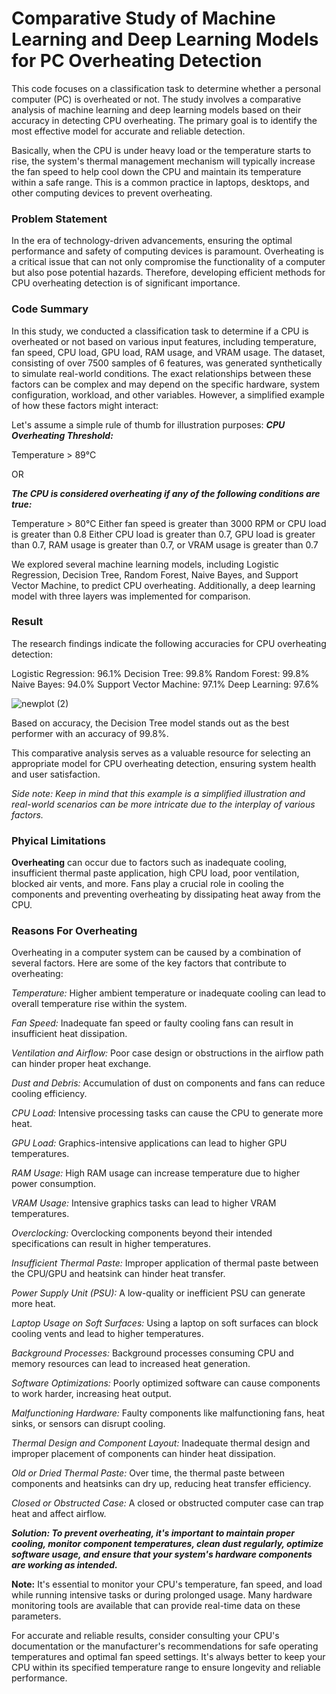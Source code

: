 # Comparative Study of Machine Learning and Deep Learning Models for PC Overheating Detection

This code focuses on a classification task to determine whether a personal computer (PC) is overheated or not. The study involves a comparative analysis of machine learning and deep learning models based on their accuracy in detecting CPU overheating. The primary goal is to identify the most effective model for accurate and reliable detection.

Basically, when the CPU is under heavy load or the temperature starts to rise, the system's thermal management mechanism will typically increase the fan speed to help cool down the CPU and maintain its temperature within a safe range. This is a common practice in laptops, desktops, and other computing devices to prevent overheating.

### Problem Statement

In the era of technology-driven advancements, ensuring the optimal performance and safety of computing devices is paramount. Overheating is a critical issue that can not only compromise the functionality of a computer but also pose potential hazards. Therefore, developing efficient methods for CPU overheating detection is of significant importance.

### Code Summary

In this study, we conducted a classification task to determine if a CPU is overheated or not based on various input features, including temperature, fan speed, CPU load, GPU load, RAM usage, and VRAM usage. The dataset, consisting of over 7500 samples of 6 features, was generated synthetically to simulate real-world conditions.
The exact relationships between these factors can be complex and may depend on the specific hardware, system configuration, workload, and other variables. However, a simplified example of how these factors might interact:

Let's assume a simple rule of thumb for illustration purposes:
***CPU Overheating Threshold:***

Temperature > 89°C

OR

***The CPU is considered overheating if any of the following conditions are true:***

Temperature > 80°C
Either fan speed is greater than 3000 RPM or CPU load is greater than 0.8
Either CPU load is greater than 0.7, GPU load is greater than 0.7, RAM usage is greater than 0.7, or VRAM usage is greater than 0.7

We explored several machine learning models, including Logistic Regression, Decision Tree, Random Forest, Naive Bayes, and Support Vector Machine, to predict CPU overheating. Additionally, a deep learning model with three layers was implemented for comparison.

### Result

The research findings indicate the following accuracies for CPU overheating detection:

Logistic Regression: 96.1%
Decision Tree: 99.8%
Random Forest: 99.8%
Naive Bayes: 94.0%
Support Vector Machine: 97.1%
Deep Learning: 97.6%

![newplot (2)](https://github.com/Ashwath0102/Comparative-Study-of-Machine-Learning-and-Deep-Learning-Models-for-PC-Overheating-Detection/assets/59199696/fd552e2d-90fe-4e7f-9119-b05eca76a905)

Based on accuracy, the Decision Tree model stands out as the best performer with an accuracy of 99.8%.

This comparative analysis serves as a valuable resource for selecting an appropriate model for CPU overheating detection, ensuring system health and user satisfaction.

*Side note: Keep in mind that this example is a simplified illustration and real-world scenarios can be more intricate due to the interplay of various factors.*

### Phyical Limitations

**Overheating** can occur due to factors such as inadequate cooling, insufficient thermal paste application, high CPU load, poor ventilation, blocked air vents, and more. Fans play a crucial role in cooling the components and preventing overheating by dissipating heat away from the CPU.

### Reasons For Overheating

Overheating in a computer system can be caused by a combination of several factors. Here are some of the key factors that contribute to overheating:

*Temperature:*
Higher ambient temperature or inadequate cooling can lead to overall temperature rise within the system.

*Fan Speed:*
Inadequate fan speed or faulty cooling fans can result in insufficient heat dissipation.

*Ventilation and Airflow:*
Poor case design or obstructions in the airflow path can hinder proper heat exchange.

*Dust and Debris:*
Accumulation of dust on components and fans can reduce cooling efficiency.

*CPU Load:*
Intensive processing tasks can cause the CPU to generate more heat.

*GPU Load:*
Graphics-intensive applications can lead to higher GPU temperatures.

*RAM Usage:*
High RAM usage can increase temperature due to higher power consumption.

*VRAM Usage:*
Intensive graphics tasks can lead to higher VRAM temperatures.

*Overclocking:*
Overclocking components beyond their intended specifications can result in higher temperatures.

*Insufficient Thermal Paste:*
Improper application of thermal paste between the CPU/GPU and heatsink can hinder heat transfer.

*Power Supply Unit (PSU):*
A low-quality or inefficient PSU can generate more heat.

*Laptop Usage on Soft Surfaces:*
Using a laptop on soft surfaces can block cooling vents and lead to higher temperatures.

*Background Processes:*
Background processes consuming CPU and memory resources can lead to increased heat generation.

*Software Optimizations:*
Poorly optimized software can cause components to work harder, increasing heat output.

*Malfunctioning Hardware:*
Faulty components like malfunctioning fans, heat sinks, or sensors can disrupt cooling.

*Thermal Design and Component Layout:*
Inadequate thermal design and improper placement of components can hinder heat dissipation.

*Old or Dried Thermal Paste:*
Over time, the thermal paste between components and heatsinks can dry up, reducing heat transfer efficiency.

*Closed or Obstructed Case:*
A closed or obstructed computer case can trap heat and affect airflow.

***Solution: To prevent overheating, it's important to maintain proper cooling, monitor component temperatures, clean dust regularly, optimize software usage, and ensure that your system's hardware components are working as intended.***

**Note:** It's essential to monitor your CPU's temperature, fan speed, and load while running intensive tasks or during prolonged usage. Many hardware monitoring tools are available that can provide real-time data on these parameters.

For accurate and reliable results, consider consulting your CPU's documentation or the manufacturer's recommendations for safe operating temperatures and optimal fan speed settings. It's always better to keep your CPU within its specified temperature range to ensure longevity and reliable performance.

